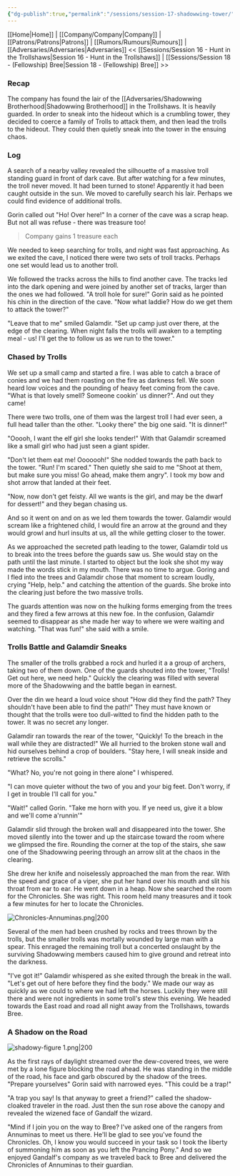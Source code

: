 ```yaml
---
{"dg-publish":true,"permalink":"/sessions/session-17-shadowwing-tower/","tags":["TOR","tolkien","lord-of-the-rings"]}
---
```


[[Home\|Home]] | [[Company/Company\|Company]] | [[Patrons/Patrons\|Patrons]] | [[Rumors/Rumours\|Rumours]] | [[Adversaries/Adversaries\|Adversaries]]
<< [[Sessions/Session 16 - Hunt in the Trollshaws\|Session 16 - Hunt in the Trollshaws]] | [[Sessions/Session 18 - (Fellowship) Bree\|Session 18 - (Fellowship) Bree]] >>
### Recap
The company has found the lair of the [[Adversaries/Shadowwing Brotherhood\|Shadowwing Brotherhood]] in the Trollshaws. It is heavily guarded. In order to sneak into the hideout which is a crumbling tower, they decided to coerce a family of Trolls to attack them, and then lead the trolls to the hideout. They could then quietly sneak into the tower in the ensuing chaos.

### Log
A search of a nearby valley revealed the silhouette of a massive troll standing guard in front of dark cave. But after watching for a few minutes, the troll never moved. It had been turned to stone! Apparently it had been caught outside in the sun. We moved to carefully search his lair. Perhaps we could find evidence of additional trolls.

Gorin called out "Ho! Over here!" In a corner of the cave was a scrap heap. But not all was refuse - there was treasure too!

>Company gains 1 treasure each

We needed to keep searching for trolls, and night was fast approaching. As we exited the cave, I noticed there were two sets of troll tracks. Perhaps one set would lead us to another troll. 

We followed the tracks across the hills to find another cave. The tracks led into the dark opening and were joined by another set of tracks, larger than the ones we had followed. "A troll hole for sure!" Gorin said as he pointed his chin in the direction of the cave. "Now what laddie? How do we get them to attack the tower?"

"Leave that to me" smiled Galamdir. "Set up camp just over there, at the edge of the clearing. When night falls the trolls will awaken to a tempting meal - us! I'll get the to follow us as we run to the tower."

### Chased by Trolls

We set up a small camp and started a fire. I was able to catch a brace of conies and we had them roasting on the fire as darkness fell. We soon heard low voices and the pounding of heavy feet coming from the cave. "What is that lovely smell? Someone cookin' us dinner?". And out they came!

There were two trolls, one of them was the largest troll I had ever seen, a full head taller than the other. "Looky there" the big one said. "It is dinner!"

"Ooooh, I want the elf girl she looks tender!" With that Galamdir screamed like a small girl who had just seen a giant spider. 

"Don't let them eat me! Ooooooh!" She nodded towards the path back to the tower. "Run! I'm scared." Then quietly she said to me "Shoot at them, but make sure you miss! Go ahead, make them angry". I took my bow and shot arrow that landed at their feet.

"Now, now don't get feisty. All we wants is the girl, and may be the dwarf for dessert!" and they began chasing us.

And so it went on and on as we led them towards the tower. Galamdir would scream like a frightened child, I would fire an arrow at the ground and they would growl and hurl insults at us, all the while getting closer to the tower.

As we approached the secreted path leading to the tower, Galamdir told us to break into the trees before the guards saw us. She would stay on the path until the last minute. I started to object but the look she shot my way made the words stick in my mouth. There was no time to argue. Goring and I fled into the trees and Galamdir chose that moment to scream loudly, crying "Help, help." and catching the attention of the guards. She broke into the clearing just before the two massive trolls.

The guards attention was now on the hulking forms emerging from the trees and they fired a few arrows at this new foe. In the confusion, Galamdir seemed to disappear as she made her way to where we were waiting and watching. "That was fun!" she said with a smile.

### Trolls Battle and Galamdir Sneaks

The smaller of the trolls grabbed a rock and hurled it a a group of archers, taking two of them down. One of the guards shouted into the tower, "Trolls! Get out here, we need help." Quickly the clearing was filled with several more of the Shadowwing and the battle began in earnest. 

Over the din we heard a loud voice shout "How did they find the path? They shouldn't have been able to find the path!" They must have known or thought that the trolls were too dull-witted to find the hidden path to the tower. It was no secret any longer.

Galamdir ran towards the rear of the tower, "Quickly! To the breach in the wall while they are distracted!" We all hurried to the broken stone wall and hid ourselves behind a crop of boulders. "Stay here, I will sneak inside and retrieve the scrolls."

"What? No, you're not going in there alone" I whispered.

"I can move quieter without the two of you and your big feet. Don't worry, if I get in trouble I'll call for you."

"Wait!" called Gorin. "Take me horn with you. If ye need us, give it a blow and we'll come a'runnin'" 

Galamdir slid through the broken wall and disappeared into the tower. She moved silently into the tower and up the staircase toward the room where we glimpsed the fire. Rounding the corner at the top of the stairs, she saw one of the Shadowwing peering through an arrow slit at the chaos in the clearing.

She drew her knife and noiselessly approached the man from the rear. With the speed and grace of a viper, she put her hand over his mouth and slit his throat from ear to ear. He went down in a heap. Now she searched the room for the Chronicles. She was right. This room held many treasures and it took a few minutes for her to locate the Chronicles. 

![Chronicles-Annuminas.png|200](/img/user/zz_assetts/Chronicles-Annuminas.png)

Several of the men had been crushed by rocks and trees thrown by the trolls, but the smaller trolls was mortally wounded by large man with a spear. This enraged the remaining troll but a concerted onslaught by the surviving Shadowwing members  caused him to give ground and retreat into the darkness.

"I've got it!" Galamdir whispered as she exited through the break in the wall. "Let's get out of here before they find the body." We made our way as quickly as we could to where we had left the horses. Luckily they were still there and were not ingredients in some troll's stew this evening. We headed towards the East road and road all night away from the Trollshaws, towards Bree.

### A Shadow on the Road

![shadowy-figure 1.png|200](/img/user/zz_assetts/shadowy-figure%201.png)

As the first rays of daylight streamed over the dew-covered trees, we were met by a lone figure blocking the road ahead. He was standing in the middle of the road, his face and garb obscured by the shadow of the trees. "Prepare yourselves" Gorin said with narrowed eyes. "This could be a trap!"

"A trap you say! Is that anyway to greet a friend?" called the shadow-cloaked traveler in the road. Just then the sun rose above the canopy and revealed the wizened face of Gandalf the wizard. 

"Mind if I join you on the way to Bree? I've asked one of the rangers from Annuminas to meet us there. He'll be glad to see you've found the Chronicles. Oh, I know you would succeed in your task so I took the liberty of summoning him as soon as you left the Prancing Pony." And so we enjoyed Gandalf's company as we traveled back to Bree and delivered the Chronicles of Annuminas to their guardian.